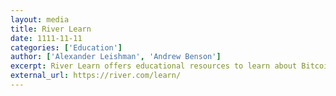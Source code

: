 ```yaml
---
layout: media
title: River Learn
date: 1111-11-11
categories: ['Education']
author: ['Alexander Leishman', 'Andrew Benson']
excerpt: River Learn offers educational resources to learn about Bitcoin basics, investing, technology, and more. River Learn is meant to help investors buy Bitcoin with confidence.
external_url: https://river.com/learn/
---
```

